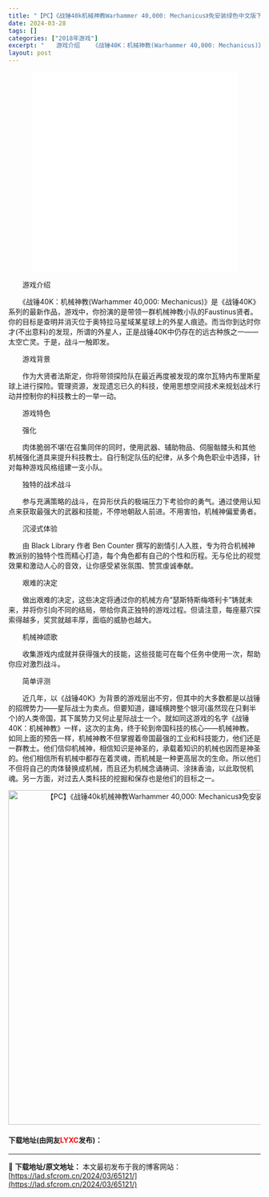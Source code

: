 ```yaml
---
title: "【PC】《战锤40k机械神教Warhammer 40,000: Mechanicus》免安装绿色中文版下载"
date: 2024-03-28
tags: []
categories: ["2018年游戏"]
excerpt: "　　游戏介绍 　　《战锤40K：机械神教(Warhammer 40,000: Mechanicus)》是《战锤40K》系列的最新作品，游戏中，你扮演的是带领一群机械神教小队的Faustinus贤者。你的目标是查明并消灭位于奥特拉马星域某星球上的外星人痕迹。而当你到达时你才(不出意料)的发现，所谓的外&hellip;"
layout: post
---
```


 <p style="text-align: center;"><iframe allowfullscreen="true" border="0" frameborder="0" framespacing="0" height="400" scrolling="no" src="//player.bilibili.com/player.html?aid=37627389&amp;bvid=BV1Ct411S7F5&amp;cid=66150423&amp;page=1" width="410"></iframe></p> <p>　　游戏介绍</p> <p>　　《战锤40K：机械神教(Warhammer 40,000: Mechanicus)》是《战锤40K》系列的最新作品，游戏中，你扮演的是带领一群机械神教小队的Faustinus贤者。你的目标是查明并消灭位于奥特拉马星域某星球上的外星人痕迹。而当你到达时你才(不出意料)的发现，所谓的外星人，正是战锤40K中仍存在的远古种族之一&mdash;&mdash;太空亡灵。于是，战斗一触即发。</p> <p>　　游戏背景</p> <p>　　作为大贤者法斯定，你将带领探险队在最近再度被发现的席尔瓦特内布里斯星球上进行探险。管理资源，发现遗忘已久的科技，使用思想空间技术来规划战术行动并控制你的科技教士的一举一动。</p> <p>　　游戏特色</p> <p>　　强化</p> <p>　　肉体脆弱不堪!在召集同伴的同时，使用武器、辅助物品、伺服骷髅头和其他机械强化道具来提升科技教士。自行制定队伍的纪律，从多个角色职业中选择，针对每种游戏风格组建一支小队。</p> <p>　　独特的战术战斗</p> <p>　　参与充满策略的战斗，在异形伏兵的极端压力下考验你的勇气。通过使用认知点来获取最强大的武器和技能，不停地朝敌人前进。不用害怕，机械神偏爱勇者。</p> <p>　　沉浸式体验</p> <p>　　由 Black Library 作者 Ben Counter 撰写的剧情引人入胜，专为符合机械神教派别的独特个性而精心打造，每个角色都有自己的个性和历程。无与伦比的视觉效果和激动人心的音效，让你感受紧张氛围、赞赏虔诚奉献。</p> <p>　　艰难的决定</p> <p>　　做出艰难的决定，这些决定将通过你的机械方舟&ldquo;瑟斯特斯梅塔利卡&rdquo;铸就未来，并将你引向不同的结局，带给你真正独特的游戏过程。但请注意，每座墓穴探索得越多，奖赏就越丰厚，面临的威胁也越大。</p> <p>　　机械神颂歌</p> <p>　　收集游戏内成就并获得强大的技能，这些技能可在每个任务中使用一次，帮助你应对激烈战斗。</p> <p>　　简单评测</p> <p>　　近几年，以《战锤40K》为背景的游戏层出不穷，但其中的大多数都是以战锤的招牌势力&mdash;&mdash;星际战士为卖点。但要知道，疆域横跨整个银河(虽然现在只剩半个)的人类帝国，其下属势力又何止星际战士一个。就如同这游戏的名字《战锤40K：机械神教》一样，这次的主角，终于轮到帝国科技的核心&mdash;&mdash;机械神教。 如同上面的预告一样，机械神教不但掌握着帝国最强的工业和科技能力，他们还是一群教士。他们信仰机械神，相信知识是神圣的，承载着知识的机械也因而是神圣的。他们相信所有机械中都存在着灵魂，而机械是一种更高层次的生命。所以他们不但将自己的肉体替换成机械，而且还为机械念诵祷词、涂抹香油，以此取悦机魂。另一方面，对过去人类科技的挖掘和保存也是他们的目标之一。</p> <p align="center"><img align="" border="0" src="https://lad.sfcrom.cn/wp-content/uploads/2024/03/20240327_6604a9b624993.jpg" width="667" alt="【PC】《战锤40k机械神教Warhammer 40,000: Mechanicus》免安装绿色中文版下载" /></p> <p><h4>下载地址(由网友<font color="red">LYXC</font>发布)：</h4></p> 

---
📖 **下载地址/原文地址：** 本文最初发布于我的博客网站：[https://lad.sfcrom.cn/2024/03/65121/](https://lad.sfcrom.cn/2024/03/65121/)
